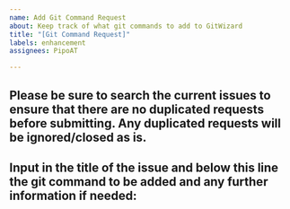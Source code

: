 ```yaml
---
name: Add Git Command Request
about: Keep track of what git commands to add to GitWizard
title: "[Git Command Request]"
labels: enhancement
assignees: PipoAT

---
```


## Please be sure to search the current issues to ensure that there are no duplicated requests before submitting. Any duplicated requests will be ignored/closed as is.

## Input in the title of the issue and below this line the git command to be added and any further information if needed:
